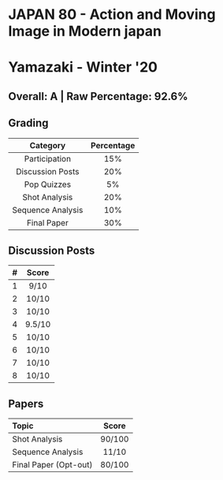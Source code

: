 # JAPAN 80 - Action and Moving Image in Modern japan
# Yamazaki - Winter '20

## Overall: A | Raw Percentage: 92.6%

## Grading
| Category | Percentage |
|:---:|:---:|
| Participation | 15% |
| Discussion Posts | 20% |
| Pop Quizzes | 5% |
| Shot Analysis | 20% |
| Sequence Analysis | 10% |
| Final Paper | 30% |

## Discussion Posts
| # | Score |
|:---:|:---:|
| 1 | 9/10 |
| 2 | 10/10 |
| 3 | 10/10 |
| 4 | 9.5/10
| 5 | 10/10 |
| 6 | 10/10 |
| 7 | 10/10 |
| 8 | 10/10 |

## Papers
| Topic | Score |
|:---|:---:|
| Shot Analysis | 90/100 |
| Sequence Analysis | 11/10 |
| Final Paper (Opt-out) | 80/100 |
